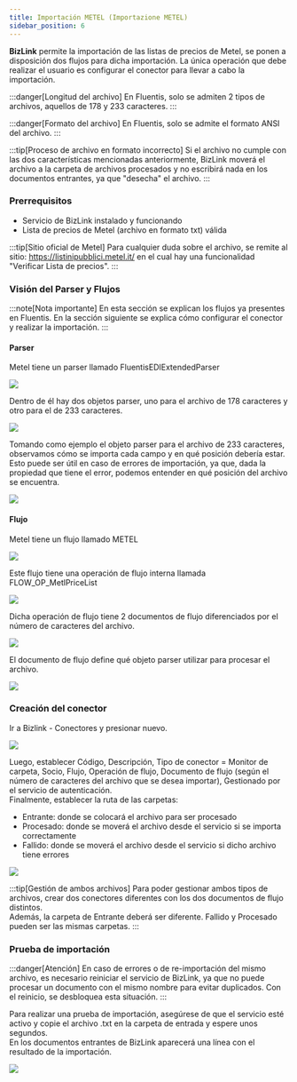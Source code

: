 ```yaml
---
title: Importación METEL (Importazione METEL)
sidebar_position: 6
---
```


**BizLink** permite la importación de las listas de precios de Metel, se ponen a disposición dos flujos para dicha importación. La única operación que debe realizar el usuario es configurar el conector para llevar a cabo la importación.

:::danger[Longitud del archivo]
En Fluentis, solo se admiten 2 tipos de archivos, aquellos de 178 y 233 caracteres.
:::

:::danger[Formato del archivo]
En Fluentis, solo se admite el formato ANSI del archivo.
:::

:::tip[Proceso de archivo en formato incorrecto]
Si el archivo no cumple con las dos características mencionadas anteriormente, BizLink moverá el archivo a la carpeta de archivos procesados y no escribirá nada en los documentos entrantes, ya que "desecha" el archivo.
:::

### Prerrequisitos
- Servicio de BizLink instalado y funcionando
- Lista de precios de Metel (archivo en formato txt) válida

:::tip[Sitio oficial de Metel]
Para cualquier duda sobre el archivo, se remite al sitio: https://listinipubblici.metel.it/ en el cual hay una funcionalidad "Verificar Lista de precios".
:::

### Visión del Parser y Flujos

:::note[Nota importante]
En esta sección se explican los flujos ya presentes en Fluentis. En la sección siguiente se explica cómo configurar el conector y realizar la importación.
:::

#### Parser

Metel tiene un parser llamado FluentisEDIExtendedParser

![](/img/it-it/applications/bizlink/import-metel/1.png)

Dentro de él hay dos objetos parser, uno para el archivo de 178 caracteres y otro para el de 233 caracteres.

![](/img/it-it/applications/bizlink/import-metel/2.png)

Tomando como ejemplo el objeto parser para el archivo de 233 caracteres, observamos cómo se importa cada campo y en qué posición debería estar.  
Esto puede ser útil en caso de errores de importación, ya que, dada la propiedad que tiene el error, podemos entender en qué posición del archivo se encuentra.

![](/img/it-it/applications/bizlink/import-metel/3.png)

#### Flujo

Metel tiene un flujo llamado METEL

![](/img/it-it/applications/bizlink/import-metel/4.png)

Este flujo tiene una operación de flujo interna llamada FLOW_OP_MetlPriceList

![](/img/it-it/applications/bizlink/import-metel/5.png)

Dicha operación de flujo tiene 2 documentos de flujo diferenciados por el número de caracteres del archivo.

![](/img/it-it/applications/bizlink/import-metel/6.png)

El documento de flujo define qué objeto parser utilizar para procesar el archivo.

![](/img/it-it/applications/bizlink/import-metel/7.png)

### Creación del conector

Ir a Bizlink - Conectores y presionar nuevo.

![](/img/it-it/applications/bizlink/import-metel/8.png)

Luego, establecer Código, Descripción, Tipo de conector = Monitor de carpeta, Socio, Flujo, Operación de flujo, Documento de flujo (según el número de caracteres del archivo que se desea importar), Gestionado por el servicio de autenticación.  
Finalmente, establecer la ruta de las carpetas:
- Entrante: donde se colocará el archivo para ser procesado
- Procesado: donde se moverá el archivo desde el servicio si se importa correctamente
- Fallido: donde se moverá el archivo desde el servicio si dicho archivo tiene errores

![](/img/it-it/applications/bizlink/import-metel/9.png)

:::tip[Gestión de ambos archivos]
Para poder gestionar ambos tipos de archivos, crear dos conectores diferentes con los dos documentos de flujo distintos.  
Además, la carpeta de Entrante deberá ser diferente. Fallido y Procesado pueden ser las mismas carpetas.
:::

### Prueba de importación

:::danger[Atención]
En caso de errores o de re-importación del mismo archivo, es necesario reiniciar el servicio de BizLink, ya que no puede procesar un documento con el mismo nombre para evitar duplicados. Con el reinicio, se desbloquea esta situación.
:::

Para realizar una prueba de importación, asegúrese de que el servicio esté activo y copie el archivo .txt en la carpeta de entrada y espere unos segundos.  
En los documentos entrantes de BizLink aparecerá una línea con el resultado de la importación.

![](/img/it-it/applications/bizlink/import-metel/10.png)
